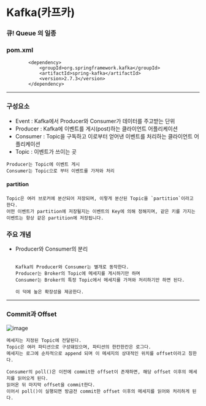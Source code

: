 # Kafka(카프카)
### 큐! Queue 의 일종 



### pom.xml
```
        <dependency>
            <groupId>org.springframework.kafka</groupId>
            <artifactId>spring-kafka</artifactId>
            <version>2.7.3</version>
        </dependency>
```
---
### 구성요소
- Event : Kafka에서 Producer와 Consumer가 데이터를 주고받는 단위
- Producer : Kafka에 이벤트를 게시(post)하는 클라이언트 어플리케이션
- Consumer : Topic을 구독하고 이로부터 얻어낸 이벤트를 처리하는 클라이언트 어플리케이션
- Topic : 이벤트가 쓰이는 곳
```
Producer는 Topic에 이벤트 게시
Consumer는 Topic으로 부터 이벤트를 가져와 처리
```

#### partition
    Topic은 여러 브로커에 분산되어 저장되며, 이렇게 분산된 Topic을 `partition`이라고 한다.
    어떤 이벤트가 partition에 저장될지는 이벤트의 Key에 의해 정해지며, 같은 키를 가지는 이벤트는 항상 같은 partition에 저장됩니다.


### 주요 개념
- Producer와 Consumer의 분리
    ```

    Kafka의 Producer와 Consumer는 별개로 동작한다.
    Producer는 Broker의 Topic에 메세지를 게시하기만 하며
    Consumer는 Broker의 특정 Topic에서 메세지를 가져와 처리하기만 하면 된다.

    이 덕에 높은 확장성을 제공한다.

    ```

---
### Commit과 Offset
![image](https://user-images.githubusercontent.com/97263974/204205223-61cc78f2-acc6-486a-b5ce-b6f931dcc44c.png)
```
메세지는 지정된 Topic에 전달된다.
Topic은 여러 파티션으로 구성돼있으며, 파티션의 한칸한칸은 로그다.
메세지는 로그에 순차적으로 append 되며 이 메세지의 상대적인 위치를 offset이라고 칭한다.
```
```
Consumer의 poll()은 이전에 commit한 offset이 존재하면, 해당 offset 이후의 메세지를 읽어오게 된다.
읽어온 뒤 마지막 offset을 commit한다.
이어서 poll()이 실행되면 방금전 commit한 offset 이후의 메세지를 읽어와 처리하게 된다.
```
